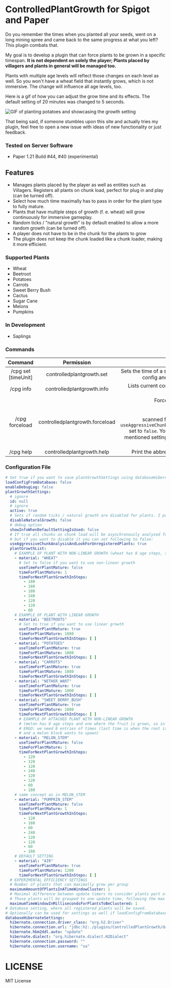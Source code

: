 # ControlledPlantGrowth for Spigot and Paper

Do you remember the times when you planted all your seeds, went on a long mining spree and came back to the same
progress at what you left? This plugin combats that.

My goal is to develop a plugin that can force plants to be grown in a specific timespan.
**It is not dependent on solely the player;
Plants placed by villagers and plants in general will be managed too.** 

Plants with multiple age levels will reflect those changes on each level as well.
So you won't have a wheat field that instantly grows, which is not immersive.
The change will influence all age levels, too.

Here is a gif of how you can adjust the grow time and its effects.
The default setting of 20 minutes was changed to 5 seconds.

![GIF of planting potatoes and showcasing the growth setting](https://github.com/WladHD/ControlledPlantGrowth/blob/assets/assets/ezgif-7-4abf2ad084.gif?raw=true)

That being said, if someone stumbles upon this site and actually tries my plugin, feel free to open a new issue with
ideas of new functionality or just feedback.

### Tested on Server Software

- Paper 1.21 Build #44, #40 (experimental)

## Features

- Manages plants placed by the player as well as entities such as Villagers. Registers all plants on chunk load, perfect for plug in and play (can be turned off).
- Select how much time maximally has to pass in order for the plant type to fully mature.
- Plants that have multiple steps of growth (f. e. wheat) will grow continuously for immersive gameplay.
- Random ticks / "natural growth" is by default enabled to allow a more random growth (can be turned off).
- A player does not have to be in the chunk for the plants to grow
- The plugin does not keep the chunk loaded like a chunk loader, making it more efficient.

### Supported Plants

- Wheat
- Beetroot
- Potatoes
- Carrots
- Sweet Berry Bush
- Cactus
- Sugar Cane
- Melons
- Pumpkins

### In Development

- Saplings

### Commands

|             Command	             |             Permission 	             |                                                                                                                                                        Description	                                                                                                                                                         |
|:--------------------------------:|:------------------------------------:|:---------------------------------------------------------------------------------------------------------------------------------------------------------------------------------------------------------------------------------------------------------------------------------------------------------------------------:|
| /cpg set <material> [timeUnit] 	 |     controlledplantgrowth.set 	      |                                                                                                           Sets the time of a specified plant to mature, saves the new config and applies the changes to plants 	                                                                                                            |
|           /cpg info 	            |  controlledplantgrowth.info       	  |                                                                                                        Lists current configuration of plants and their time to mature                                              	                                                                                                        |
|         	/cpg forceload          | controlledplantgrowth.forceload    	 | Forces all loaded chunks to be <br/><br/><br/>scanned for plants. Good if you have the `useAggressiveChunkAnalysisAndLookForUnregisteredPlants` set to `false`. You can register your farmland once. If mentioned setting is true, command should not have an effect.                                                     	 |
|            /cpg help             |      controlledplantgrowth.help      |                                                                                                                                    Print the abbreviated version of this description :)                                                                                                                                     |

### Configuration File
```yaml
# Set true if you want to save plantGrowthSettings using databaseHibernateSettings
loadConfigFromDatabase: false
enableDebugLog: false
plantGrowthSettings:
  # ignore
  id: null
  # ignore
  active: true
  # Sets if random ticks / natural growth are disabled for plants. I prefer the randomness, so I keep it off.  
  disableNaturalGrowth: false
  # debug option
  showInfoWhenDefaultSettingIsUsed: false
  # If true all chunks on chunk load will be asynchronously analyzed for unregistered plants. I measured no impact, 
  # but if you want to disable it you can set following to false:
  useAggressiveChunkAnalysisAndLookForUnregisteredPlants: true
  plantGrowthList:
    # EXAMPLE OF PLANT WITH NON-LINEAR GROWTH (wheat has 8 age steps, so we need 7 entries)
    - material: "WHEAT"
      # Set to false if you want to use non-linear growth
      useTimeForPlantMature: false
      timeForPlantMature: 1
      timeForNextPlantGrowthInSteps:
        - 180
        - 180
        - 180
        - 240
        - 120
        - 120
        - 60
    # EXAMPLE OF PLANT WITH LINEAR GROWTH
    - material: "BEETROOTS"
      # Set to true if you want to use linear growth
      useTimeForPlantMature: true
      timeForPlantMature: 1080
      timeForNextPlantGrowthInSteps: [ ]
    - material: "POTATOES"
      useTimeForPlantMature: true
      timeForPlantMature: 1080
      timeForNextPlantGrowthInSteps: [ ]
    - material: "CARROTS"
      useTimeForPlantMature: true
      timeForPlantMature: 1080
      timeForNextPlantGrowthInSteps: [ ]
    - material: "NETHER_WART"
      useTimeForPlantMature: true
      timeForPlantMature: 1800
      timeForNextPlantGrowthInSteps: [ ]
    - material: "SWEET_BERRY_BUSH"
      useTimeForPlantMature: true
      timeForPlantMature: 1080
      timeForNextPlantGrowthInSteps: [ ]
      # EXAMPLE OF ATTACHED PLANT WITH NON-LINEAR GROWTH
      # (melon has 8 age steps and one where the fruit is grown, so in total 9)
      # ERGO: we need 8 entries of times (last time is when the root is mature 
      # and a melon block wants to spawn)
    - material: "MELON_STEM"
      useTimeForPlantMature: false
      timeForPlantMature: 1
      timeForNextPlantGrowthInSteps:
        - 120
        - 120
        - 120
        - 240
        - 120
        - 120
        - 60
        - 180
    # same concept as in MELON_STEM
    - material: "PUMPKIN_STEM"
      useTimeForPlantMature: false
      timeForPlantMature: 1
      timeForNextPlantGrowthInSteps:
        - 120
        - 180
        - 60
        - 240
        - 120
        - 120
        - 60
        - 180
    # DEFAULT SETTING
    - material: "AIR"
      useTimeForPlantMature: true
      timeForPlantMature: 1200
      timeForNextPlantGrowthInSteps: [ ]
  # EXPERIMENTAL EFFICIENCY SETTINGS
  # Number of plants that can maximally grow per group
  maximumAmountOfPlantsInATimeWindowCluster: 1
  # Maximal difference between update timers to consider plants part of one growth step
  # Those plants will be grouped to one update time, following the max amount in maximumAmountOfPlantsInATimeWindowCluster
  maximumTimeWindowInMillisecondsForPlantsToBeClustered: 1
# Database setting, where all registered plants will be saved.
# Optionally can be used for settings as well if loadConfigFromDatabase is true
databaseHibernateSettings:
  hibernate.connection.driver_class: "org.h2.Driver"
  hibernate.connection.url: "jdbc:h2:./plugins/ControlledPlantGrowth/data/db;AUTO_SERVER=TRUE"
  hibernate.hbm2ddl.auto: "update"
  hibernate.dialect: "org.hibernate.dialect.H2Dialect"
  hibernate.connection.password: ""
  hibernate.connection.username: "sa"
```

# LICENSE

MIT License
